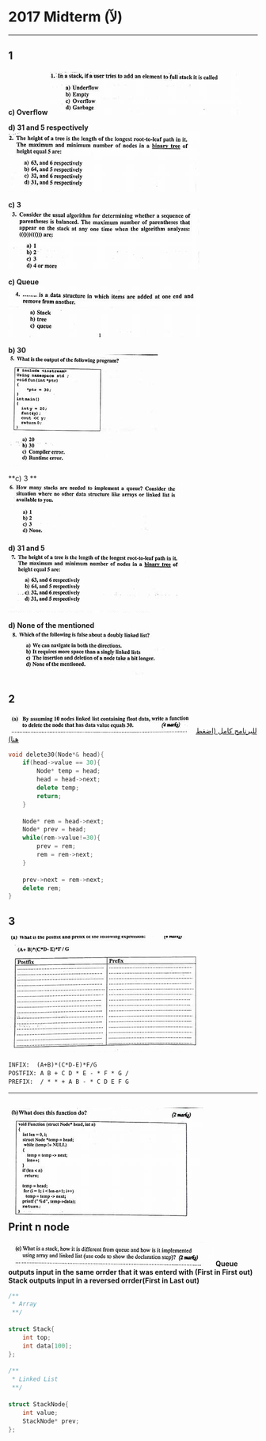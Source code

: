 # 2017 Midterm (لآ)

---

## 1

**c) Overflow**
![a](1-1.png)

**d) 31 and 5 respectively**    
![a](1-2.png)

**c) 3**    
![a](1-3.png)

**c) Queue**    
![a](1-4.png)

**b) 30**   
![a](1-5.png)

**c) 3 **    
![a](1-6.png)

**d) 31 and 5**    
![a](1-7.png)

**d) None of the mentioned**    
![a](1-8.png)

## 2

![a](2.png)
[للبرنامج كامل (اضغط هنا)](./delete30.cpp) 

```cpp
void delete30(Node*& head){
    if(head->value == 30){
        Node* temp = head;
        head = head->next;
        delete temp;
        return;
    }
    
    Node* rem = head->next;
    Node* prev = head;
    while(rem->value!=30){
        prev = rem;
        rem = rem->next;
    }
    
    prev->next = rem->next;
    delete rem;
}
```

## 3

![a](3-1.png)

```1
INFIX:  (A+B)*(C*D-E)*F/G
POSTFIX: A B + C D * E - * F * G /
PREFIX:  / * * + A B - * C D E F G
```
---
![a](3-2.png)    
**Print n node**
---
![a](3-3.png)
**Queue outputs input in the same orrder that it was enterd with (First in First out)**    
**Stack outputs input in a reversed orrder(First in Last out)**

```cpp
/**
 * Array
 **/

struct Stack{
    int top;
    int data[100];
};

/**
 * Linked List
 **/

struct StackNode{
    int value;
    StackNode* prev;
};

```